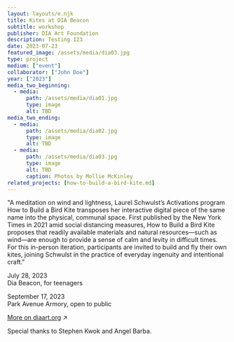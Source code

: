 ```yaml
---
layout: layouts/e.njk
title: Kites at DIA Beacon
subtitle: workshop
publisher: DIA Art Foundation
description: Testing 123
date: 2023-07-23
featured_image: /assets/media/dia03.jpg
type: project
medium: ["event"]
collaborator: ["John Doe"]
year: ["2023"]
media_two_beginning:
  - media:
      path: /assets/media/dia01.jpg
      type: image
      alt: TBD
media_two_ending:
  - media:
      path: /assets/media/dia02.jpg
      type: image
      alt: TBD
  - media:
      path: /assets/media/dia03.jpg
      type: image
      alt: TBD
      caption: Photos by Mollie McKinley
related_projects: [how-to-build-a-bird-kite.md]
---
```


"A meditation on wind and lightness, Laurel Schwulst’s Activations program How to Build a Bird Kite transposes her interactive digital piece of the same name into the physical, communal space. First published by the New York Times in 2021 amid social distancing measures, How to Build a Bird Kite proposes that readily available materials and natural resources—such as wind—are enough to provide a sense of calm and levity in difficult times. For this in-person iteration, participants are invited to build and fly their own kites, joining Schwulst in the practice of everyday ingenuity and intentional craft." 

July 28, 2023<br>
Dia Beacon, for teenagers

September 17, 2023<br>
Park Avenue Armory, open to public

<a href="https://www.diaart.org/program/calendar/activations-how-to-build-a-bird-kite-learning-program-09172023" target="_blank">More on diaart.org</a> ↗

Special thanks to Stephen Kwok and Angel Barba.
